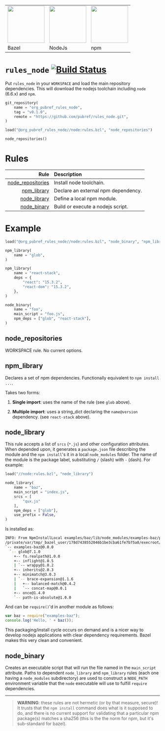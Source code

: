 <table><tr>
<td><img src="https://github.com/pubref/rules_protobuf/blob/master/images/bazel.png" width="120"/></td>
<td><img src="https://node-os.com/images/nodejs.png" width="120"/></td>
<td><img src="https://www.npmjs.com/static/images/npm-logo.svg" width="120"/></td>
</tr><tr>
<td>Bazel</td>
<td>NodeJs</td>
<td>npm</td>
</tr></table>

# `rules_node` [![Build Status](https://travis-ci.org/pubref/rules_node.svg?branch=master)](https://travis-ci.org/pubref/rules_node)

Put `rules_node` in your `WORKSPACE` and load the main repository
dependencies.  This will download the nodejs toolchain including
`node` (6.6.x) and `npm`.

```python
git_repository(
    name = "org_pubref_rules_node",
    tag = "v0.1.0",
    remote = "https://github.com/pubref/rules_node.git",
)

load("@org_pubref_rules_node//node:rules.bzl", "node_repositories")

node_repositories()
```

# Rules

| Rule | Description |
| ---: | :---------- |
| [node_repositories](#node_repositories) | Install node toolchain. |
| [npm_library](#npm_library) | Declare an external npm dependency. |
| [node_library](#node_library) | Define a local npm module. |
| [node_binary](#node_binary) | Build or execute a nodejs script. |

# Example

```python
load("@org_pubref_rules_node//node:rules.bzl", "node_binary", "npm_library")

npm_library(
    name = "glob",
)

npm_library(
    name = "react-stack",
    deps = {
        "react": "15.3.2",
        "react-dom": "15.3.2",
    },
)

node_binary(
    name = "foo",
    main_script = "foo.js",
    npm_deps = ["glob", "react-stack"],
)
```

## node_repositories

WORKSPACE rule.  No current options.

## npm_library

Declares a set of npm dependencies.  Functionally equivalent to `npm
install ...`.

Takes two forms:

1. **Single import**: uses the name of the rule (see `glob` above).

1. **Multiple import**: uses a string_dict declaring the
   `name@version` dependency. (see `react-stack` above).

## node_library

This rule accepts a list of `srcs` (`*.js`) and other configuration
attributes. When depended upon, it generates a `package.json` file
describing the module and the `npm install`'s it in a local
`node_modules` folder.  The name of the module is the package label,
substituting `/` (slash) with `-` (dash). For example:

```python
load("//node:rules.bzl", "node_library")

node_library(
    name = "baz",
    main_script = "index.js",
    srcs = [
        "qux.js"
    ],
    npm_deps = ["glob"],
    use_prefix = False,
)
```

Is installed as:

```sh
INFO: From NpmInstallLocal examples/baz/lib/node_modules/examples-baz/package.json:
/private/var/tmp/_bazel_user/178d7438552046b1be3cba61fe7b75a8/execroot/rules_node/bazel-out/local-fastbuild/bin/examples/baz/lib
`-- examples-baz@0.0.0
  `-- glob@7.1.0
    +-- fs.realpath@1.0.0
    +-- inflight@1.0.5
    | `-- wrappy@1.0.2
    +-- inherits@2.0.3
    +-- minimatch@3.0.3
    | `-- brace-expansion@1.1.6
    |   +-- balanced-match@0.4.2
    |   `-- concat-map@0.0.1
    +-- once@1.4.0
    `-- path-is-absolute@1.0.0
```

And can be `require()`'d in another module as follows:

```js
var baz = require("examples-baz");
console.log('Hello, ' + baz());
```

This packaging/install cycle occurs on demand and is a nicer way to
develop nodejs applications with clear dependency requirements.  Bazel
makes this very clean and convenient.

## node_binary

Creates an executable script that will run the file named in the
`main_script` attribute.  Paths to dependent `node_library` and
`npm_library` rules (each one having a `node_modules` subdirectory)
are used to construct a `NODE_PATH` environment variable that the
`node` executable will use to fulfill `require` dependencies.

---

> **WARNING**: these rules are not hermetic (or by that measure,
> secure)!  It trusts that the `npm install` command does what is it
> supposed to do, and there is no current support for validating that
> a particular npm package(s) matches a sha256 (this is the the norm
> for npm, but it's sub-standard for bazel).
